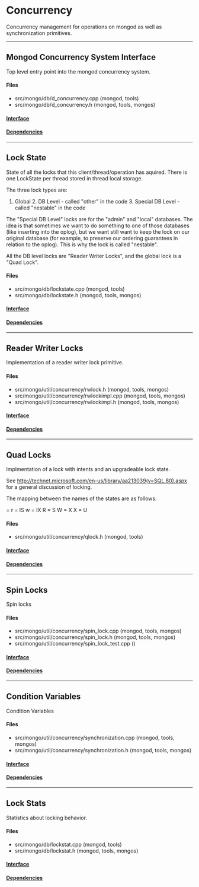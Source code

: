 # Concurrency
Concurrency management for operations on mongod as well as synchronization primitives.


-------------

## Mongod Concurrency System Interface
Top level entry point into the mongod concurrency system.

#### Files
- src/mongo/db/d\_concurrency.cpp   (mongod, tools)
- src/mongo/db/d\_concurrency.h   (mongod, tools, mongos)

#### [Interface](interface/0)

#### [Dependencies](dependencies/0)

-------------

## Lock State
State of all the locks that this client/thread/operation has aquired.  There is one LockState per thread stored in thread local storage.

The three lock types are:

1. Global 2. DB Level - called "other" in the code 3. Special DB Level - called "nestable" in the code

The "Special DB Level" locks are for the "admin" and "local" databases.  The idea is that sometimes we want to do something to one of those databases (like inserting into the oplog), but we want still want to keep the lock on our original database (for example, to preserve our ordering guarantees in relation to the oplog).  This is why the lock is called "nestable".

All the DB level locks are "Reader Writer Locks", and the global lock is a "Quad Lock".

#### Files
- src/mongo/db/lockstate.cpp   (mongod, tools)
- src/mongo/db/lockstate.h   (mongod, tools, mongos)

#### [Interface](interface/1)

#### [Dependencies](dependencies/1)

-------------

## Reader Writer Locks
Implementation of a reader writer lock primitive.

#### Files
- src/mongo/util/concurrency/rwlock.h   (mongod, tools, mongos)
- src/mongo/util/concurrency/rwlockimpl.cpp   (mongod, tools, mongos)
- src/mongo/util/concurrency/rwlockimpl.h   (mongod, tools, mongos)

#### [Interface](interface/2)

#### [Dependencies](dependencies/2)

-------------

## Quad Locks
Implmentation of a lock with intents and an upgradeable lock state.

See http://technet.microsoft.com/en-us/library/aa213039(v=SQL.80).aspx for a general discussion of locking.

The mapping between the names of the states are as follows:

<state in MongoDB Quad Lock> = <state in SQL Server Lock> r = IS w = IX R = S W = X X = U

#### Files
- src/mongo/util/concurrency/qlock.h   (mongod, tools)

#### [Interface](interface/3)

#### [Dependencies](dependencies/3)

-------------

## Spin Locks
Spin locks

#### Files
- src/mongo/util/concurrency/spin\_lock.cpp   (mongod, tools, mongos)
- src/mongo/util/concurrency/spin\_lock.h   (mongod, tools, mongos)
- src/mongo/util/concurrency/spin\_lock\_test.cpp   ()

#### [Interface](interface/4)

#### [Dependencies](dependencies/4)

-------------

## Condition Variables
Condition Variables

#### Files
- src/mongo/util/concurrency/synchronization.cpp   (mongod, tools, mongos)
- src/mongo/util/concurrency/synchronization.h   (mongod, tools, mongos)

#### [Interface](interface/5)

#### [Dependencies](dependencies/5)

-------------

## Lock Stats
Statistics about locking behavior.

#### Files
- src/mongo/db/lockstat.cpp   (mongod, tools)
- src/mongo/db/lockstat.h   (mongod, tools, mongos)

#### [Interface](interface/6)

#### [Dependencies](dependencies/6)

